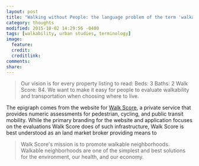 ```yaml
---
layout: post
title: "Walking without People: the language problem of the term 'walkability'"
category: thoughts
modified: 2015-10-02 14:29:56 -0400
tags: [walkability, urban studies, terminology]
image:
  feature: 
  credit: 
  creditlink: 
comments: 
share: 
---
```

>Our vision is for every property listing to read: Beds: 3 Baths: 2 Walk Score: 84. We want to make it easy for people to evaluate walkability and transportation when choosing where to live.

The epigraph comes from the website for [Walk Score](https://www.walkscore.com/about.shtml), a private service that provides numeric assessments for pedestrian, cycling, and public transit mobility. While the primary branding for the website and application focuses on the evaluations Walk Score does of such infrastructure, Walk Score is best understood as an land market broker providing means to 

>Walk Score's mission is to promote walkable neighborhoods. Walkable neighborhoods are one of the simplest and best solutions for the environment, our health, and our economy. 